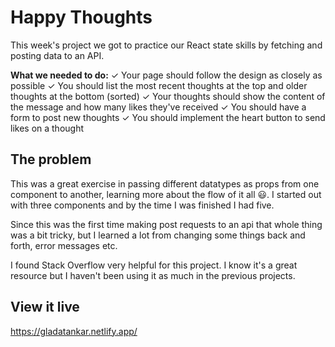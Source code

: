 # Happy Thoughts

This week's project we got to practice our React state skills by fetching and posting data to an API.

**What we needed to do:**
✓ Your page should follow the design as closely as possible
✓ You should list the most recent thoughts at the top and older thoughts at the bottom (sorted)
✓ Your thoughts should show the content of the message and how many likes they've received
✓ You should have a form to post new thoughts
✓ You should implement the heart button to send likes on a thought

## The problem

This was a great exercise in passing different datatypes as props from one component to another, learning more about the flow of it all 😃. I started out with three components and by the time I was finished I had five.

Since this was the first time making post requests to an api that whole thing was a bit tricky, but I learned a lot from changing some things back and forth, error messages etc.

I found Stack Overflow very helpful for this project. I know it's a great resource but I haven't been using it as much in the previous projects.

## View it live

https://gladatankar.netlify.app/
